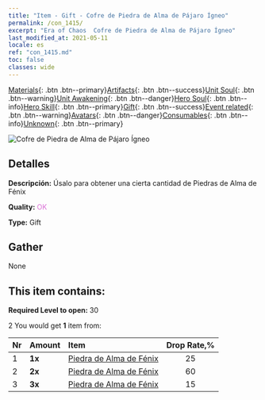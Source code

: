 ```yaml
---
title: "Item - Gift - Cofre de Piedra de Alma de Pájaro Ígneo"
permalink: /con_1415/
excerpt: "Era of Chaos  Cofre de Piedra de Alma de Pájaro Ígneo"
last_modified_at: 2021-05-11
locale: es
ref: "con_1415.md"
toc: false
classes: wide
---
```

 [Materials](/ItemsES/){: .btn .btn--primary}[Artifacts](/ItemsES/Artifacts/){: .btn .btn--success}[Unit Soul](/ItemsES/UnitSoul/){: .btn .btn--warning}[Unit Awakening](/ItemsES/UnitAwakening/){: .btn .btn--danger}[Hero Soul](/ItemsES/HeroSoul/){: .btn .btn--info}[Hero Skill](/ItemsES/HeroSkill/){: .btn .btn--primary}[Gift](/ItemsES/Gift/){: .btn .btn--success}[Event related](/ItemsES/Events/){: .btn .btn--warning}[Avatars](/ItemsES/Avatars/){: .btn .btn--danger}[Consumables](/ItemsES/Consumables/){: .btn .btn--info}[Unknown](/ItemsES/Unknown/){: .btn .btn--primary}

 ![Cofre de Piedra de Alma de Pájaro Ígneo](/images/t/i_907028.png)

## Detalles
 **Descripción:** Úsalo para obtener una cierta cantidad de Piedras de Alma de Fénix

 **Quality:** <span style="color: #DA70D6">OK</span>

 **Type:** Gift

## Gather

  None

## This item contains:

 **Required Level to open:** 30

 2 You would get **1** item  from:

  | Nr | Amount |     Item    | Drop Rate,% |
  |:---|:-------|:------------|:---------:|
  | 1 |  **1x** | [Piedra de Alma de Fénix](/ItemsES/unt_348/) | 25 | 
  | 2 |  **2x** | [Piedra de Alma de Fénix](/ItemsES/unt_348/) | 60 | 
  | 3 |  **3x** | [Piedra de Alma de Fénix](/ItemsES/unt_348/) | 15 | 
